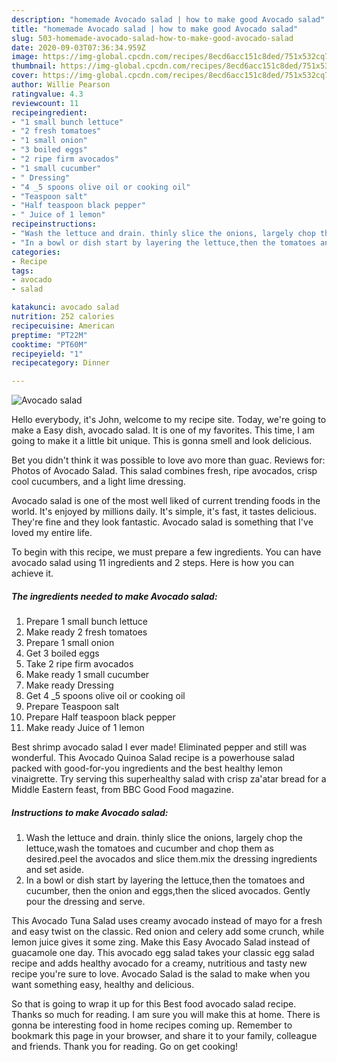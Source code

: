 ```yaml
---
description: "homemade Avocado salad | how to make good Avocado salad"
title: "homemade Avocado salad | how to make good Avocado salad"
slug: 503-homemade-avocado-salad-how-to-make-good-avocado-salad
date: 2020-09-03T07:36:34.959Z
image: https://img-global.cpcdn.com/recipes/8ecd6acc151c8ded/751x532cq70/avocado-salad-recipe-main-photo.jpg
thumbnail: https://img-global.cpcdn.com/recipes/8ecd6acc151c8ded/751x532cq70/avocado-salad-recipe-main-photo.jpg
cover: https://img-global.cpcdn.com/recipes/8ecd6acc151c8ded/751x532cq70/avocado-salad-recipe-main-photo.jpg
author: Willie Pearson
ratingvalue: 4.3
reviewcount: 11
recipeingredient:
- "1 small bunch lettuce"
- "2 fresh tomatoes"
- "1 small onion"
- "3 boiled eggs"
- "2 ripe firm avocados"
- "1 small cucumber"
- " Dressing"
- "4 _5 spoons olive oil or cooking oil"
- "Teaspoon salt"
- "Half teaspoon black pepper"
- " Juice of 1 lemon"
recipeinstructions:
- "Wash the lettuce and drain. thinly slice the onions, largely chop the lettuce,wash the tomatoes and cucumber and chop them as desired.peel the avocados and slice them.mix the dressing ingredients and set aside."
- "In a bowl or dish start by layering the lettuce,then the tomatoes and cucumber, then the onion and eggs,then the sliced avocados. Gently pour the dressing and serve."
categories:
- Recipe
tags:
- avocado
- salad

katakunci: avocado salad 
nutrition: 252 calories
recipecuisine: American
preptime: "PT22M"
cooktime: "PT60M"
recipeyield: "1"
recipecategory: Dinner

---
```



![Avocado salad](https://img-global.cpcdn.com/recipes/8ecd6acc151c8ded/751x532cq70/avocado-salad-recipe-main-photo.jpg)

Hello everybody, it's John, welcome to my recipe site. Today, we're going to make a Easy dish, avocado salad. It is one of my favorites. This time, I am going to make it a little bit unique. This is gonna smell and look delicious.

Bet you didn&#39;t think it was possible to love avo more than guac. Reviews for: Photos of Avocado Salad. This salad combines fresh, ripe avocados, crisp cool cucumbers, and a light lime dressing.

Avocado salad is one of the most well liked of current trending foods in the world. It's enjoyed by millions daily. It's simple, it's fast, it tastes delicious. They're fine and they look fantastic. Avocado salad is something that I've loved my entire life.


To begin with this recipe, we must prepare a few ingredients. You can have avocado salad using 11 ingredients and 2 steps. Here is how you can achieve it.

<!--inarticleads1-->

##### The ingredients needed to make Avocado salad:

1. Prepare 1 small bunch lettuce
1. Make ready 2 fresh tomatoes
1. Prepare 1 small onion
1. Get 3 boiled eggs
1. Take 2 ripe firm avocados
1. Make ready 1 small cucumber
1. Make ready  Dressing
1. Get 4 _5 spoons olive oil or cooking oil
1. Prepare Teaspoon salt
1. Prepare Half teaspoon black pepper
1. Make ready  Juice of 1 lemon


Best shrimp avocado salad I ever made! Eliminated pepper and still was wonderful. This Avocado Quinoa Salad recipe is a powerhouse salad packed with good-for-you ingredients and the best healthy lemon vinaigrette. Try serving this superhealthy salad with crisp za&#39;atar bread for a Middle Eastern feast, from BBC Good Food magazine. 

<!--inarticleads2-->

##### Instructions to make Avocado salad:

1. Wash the lettuce and drain. thinly slice the onions, largely chop the lettuce,wash the tomatoes and cucumber and chop them as desired.peel the avocados and slice them.mix the dressing ingredients and set aside.
1. In a bowl or dish start by layering the lettuce,then the tomatoes and cucumber, then the onion and eggs,then the sliced avocados. Gently pour the dressing and serve.


This Avocado Tuna Salad uses creamy avocado instead of mayo for a fresh and easy twist on the classic. Red onion and celery add some crunch, while lemon juice gives it some zing. Make this Easy Avocado Salad instead of guacamole one day. This avocado egg salad takes your classic egg salad recipe and adds healthy avocado for a creamy, nutritious and tasty new recipe you&#39;re sure to love. Avocado Salad is the salad to make when you want something easy, healthy and delicious. 

So that is going to wrap it up for this Best food avocado salad recipe. Thanks so much for reading. I am sure you will make this at home. There is gonna be interesting food in home recipes coming up. Remember to bookmark this page in your browser, and share it to your family, colleague and friends. Thank you for reading. Go on get cooking!
